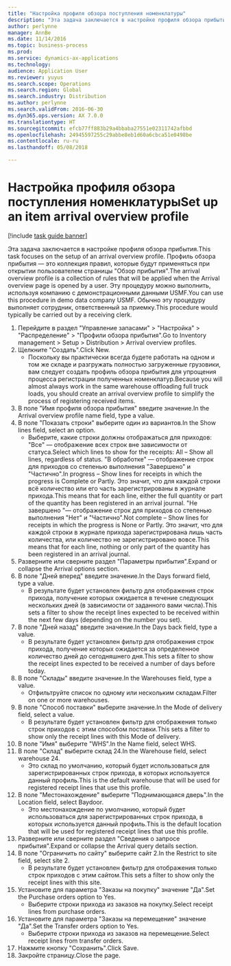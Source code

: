 ```yaml
---
title: "Настройка профиля обзора поступления номенклатуры"
description: "Эта задача заключается в настройке профиля обзора прибытия."
author: perlynne
manager: AnnBe
ms.date: 11/14/2016
ms.topic: business-process
ms.prod: 
ms.service: dynamics-ax-applications
ms.technology: 
audience: Application User
ms.reviewer: yuyus
ms.search.scope: Operations
ms.search.region: Global
ms.search.industry: Distribution
ms.author: perlynne
ms.search.validFrom: 2016-06-30
ms.dyn365.ops.version: AX 7.0.0
ms.translationtype: HT
ms.sourcegitcommit: efcb77ff883b29a4bbaba27551e02311742afbbd
ms.openlocfilehash: 24945597255c29abbe8eb1d60a6cbca51e0498be
ms.contentlocale: ru-ru
ms.lasthandoff: 05/08/2018

---
```

# <a name="set-up-an-item-arrival-overview-profile"></a><span data-ttu-id="0ec84-103">Настройка профиля обзора поступления номенклатуры</span><span class="sxs-lookup"><span data-stu-id="0ec84-103">Set up an item arrival overview profile</span></span>

[!include [task guide banner](../../includes/task-guide-banner.md)]

<span data-ttu-id="0ec84-104">Эта задача заключается в настройке профиля обзора прибытия.</span><span class="sxs-lookup"><span data-stu-id="0ec84-104">This task focuses on the setup of an arrival overview profile.</span></span> <span data-ttu-id="0ec84-105">Профиль обзора прибытия — это коллекция правил, которые будут применяться при открытии пользователем страницы "Обзор прибытия".</span><span class="sxs-lookup"><span data-stu-id="0ec84-105">The arrival overview profile is a collection of rules that will be applied when the Arrival overview page is opened by a user.</span></span> <span data-ttu-id="0ec84-106">Эту процедуру можно выполнить, используя компанию с демонстрационными данными USMF.</span><span class="sxs-lookup"><span data-stu-id="0ec84-106">You can use this procedure in demo data company USMF.</span></span> <span data-ttu-id="0ec84-107">Обычно эту процедуру выполняет сотрудник, ответственный за приемку.</span><span class="sxs-lookup"><span data-stu-id="0ec84-107">This procedure would typically be carried out by a receiving clerk.</span></span>





1. <span data-ttu-id="0ec84-108">Перейдите в раздел "Управление запасами" > "Настройка" > "Распределение" > "Профили обзора прибытия".</span><span class="sxs-lookup"><span data-stu-id="0ec84-108">Go to Inventory management > Setup > Distribution > Arrival overview profiles.</span></span>
2. <span data-ttu-id="0ec84-109">Щелкните "Создать".</span><span class="sxs-lookup"><span data-stu-id="0ec84-109">Click New.</span></span>
    * <span data-ttu-id="0ec84-110">Поскольку вы практически всегда будете работать на одном и том же складе и разгружать полностью загруженные грузовики, вам следует создать профиль обзора прибытия для упрощения процесса регистрации полученных номенклатур.</span><span class="sxs-lookup"><span data-stu-id="0ec84-110">Because you will almost always work in the same warehouse offloading full truck loads, you should create an arrival overview profile to simplify the process of registering received items.</span></span>  
3. <span data-ttu-id="0ec84-111">В поле "Имя профиля обзора прибытия" введите значение.</span><span class="sxs-lookup"><span data-stu-id="0ec84-111">In the Arrival overview profile name field, type a value.</span></span>
4. <span data-ttu-id="0ec84-112">В поле "Показать строки" выберите один из вариантов.</span><span class="sxs-lookup"><span data-stu-id="0ec84-112">In the Show lines field, select an option.</span></span>
    * <span data-ttu-id="0ec84-113">Выберите, какие строки должны отображаться для приходов:   "Все" — отображение всех строк вне зависимости от статуса.</span><span class="sxs-lookup"><span data-stu-id="0ec84-113">Select which lines to show for the receipts:   All – Show all lines, regardless of status.</span></span>   <span data-ttu-id="0ec84-114">"В обработке" — отображение строк для приходов со степенью выполнения "Завершено" и "Частично".</span><span class="sxs-lookup"><span data-stu-id="0ec84-114">In progress – Show lines for receipts in which the progress is Complete or Partly.</span></span> <span data-ttu-id="0ec84-115">Это значит, что для каждой строки всё количество или его часть зарегистрированы в журнале прихода.</span><span class="sxs-lookup"><span data-stu-id="0ec84-115">This means that for each line, either the full quantity or part of the quantity has been registered in an arrival journal.</span></span>   <span data-ttu-id="0ec84-116">"Не завершено "— отображение строк для приходов со степенью выполнения "Нет" и "Частично".</span><span class="sxs-lookup"><span data-stu-id="0ec84-116">Not complete – Show lines for receipts in which the progress is None or Partly.</span></span> <span data-ttu-id="0ec84-117">Это значит, что для каждой строки в журнале прихода зарегистрирована лишь часть количества, или количество не зарегистрировано вовсе.</span><span class="sxs-lookup"><span data-stu-id="0ec84-117">This means that for each line, nothing or only part of the quantity has been registered in an arrival journal.</span></span>  
5. <span data-ttu-id="0ec84-118">Разверните или сверните раздел "Параметры прибытия".</span><span class="sxs-lookup"><span data-stu-id="0ec84-118">Expand or collapse the Arrival options section.</span></span>
6. <span data-ttu-id="0ec84-119">В поле "Дней вперед" введите значение.</span><span class="sxs-lookup"><span data-stu-id="0ec84-119">In the Days forward field, type a value.</span></span>
    * <span data-ttu-id="0ec84-120">В результате будет установлен фильтр для отображения строк прихода, получение которых ожидается в течение следующих нескольких дней (в зависимости от заданного вами числа).</span><span class="sxs-lookup"><span data-stu-id="0ec84-120">This sets a filter to show the receipt lines expected to be received within the next few days (depending on the number you set).</span></span>  
7. <span data-ttu-id="0ec84-121">В поле "Дней назад" введите значение.</span><span class="sxs-lookup"><span data-stu-id="0ec84-121">In the Days back field, type a value.</span></span>
    * <span data-ttu-id="0ec84-122">В результате будет установлен фильтр для отображения строк прихода, получение которых ожидается за определенное количество дней до сегодняшнего дня.</span><span class="sxs-lookup"><span data-stu-id="0ec84-122">This sets a filter to show the receipt lines expected to be received a number of days before today.</span></span>  
8. <span data-ttu-id="0ec84-123">В поле "Склады" введите значение.</span><span class="sxs-lookup"><span data-stu-id="0ec84-123">In the Warehouses field, type a value.</span></span>
    * <span data-ttu-id="0ec84-124">Отфильтруйте список по одному или нескольким складам.</span><span class="sxs-lookup"><span data-stu-id="0ec84-124">Filter on one or more warehouses.</span></span>  
9. <span data-ttu-id="0ec84-125">В поле "Способ поставки" выберите значение.</span><span class="sxs-lookup"><span data-stu-id="0ec84-125">In the Mode of delivery field, select a value.</span></span>
    * <span data-ttu-id="0ec84-126">В результате будет установлен фильтр для отображения только строк приходов с этим способом поставки.</span><span class="sxs-lookup"><span data-stu-id="0ec84-126">This sets a filter to show only the receipt lines with this Mode of delivery.</span></span>  
10. <span data-ttu-id="0ec84-127">В поле "Имя" выберите "WHS".</span><span class="sxs-lookup"><span data-stu-id="0ec84-127">In the Name field, select WHS.</span></span>
11. <span data-ttu-id="0ec84-128">В поле "Склад" выберите склад 24.</span><span class="sxs-lookup"><span data-stu-id="0ec84-128">In the Warehouse field, select warehouse 24.</span></span>
    * <span data-ttu-id="0ec84-129">Это склад по умолчанию, который будет использоваться для зарегистрированных строк прихода, в которых используется данный профиль.</span><span class="sxs-lookup"><span data-stu-id="0ec84-129">This is the default warehouse that will be used for registered receipt lines that use this profile.</span></span>  
12. <span data-ttu-id="0ec84-130">В поле "Местонахождение" выберите "Поднимающаяся дверь".</span><span class="sxs-lookup"><span data-stu-id="0ec84-130">In the Location field, select Baydoor.</span></span>
    * <span data-ttu-id="0ec84-131">Это местонахождение по умолчанию, который будет использоваться для зарегистрированных строк прихода, в которых используется данный профиль.</span><span class="sxs-lookup"><span data-stu-id="0ec84-131">This is the default location that will be used for registered receipt lines that use this profile.</span></span>  
13. <span data-ttu-id="0ec84-132">Разверните или сверните раздел "Сведения о запросе прибытия".</span><span class="sxs-lookup"><span data-stu-id="0ec84-132">Expand or collapse the Arrival query details section.</span></span>
14. <span data-ttu-id="0ec84-133">В поле "Ограничить по сайту" выберите сайт 2.</span><span class="sxs-lookup"><span data-stu-id="0ec84-133">In the Restrict to site field, select site 2.</span></span>
    * <span data-ttu-id="0ec84-134">В результате будет установлен фильтр для отображения только строк приходов с этим сайтом.</span><span class="sxs-lookup"><span data-stu-id="0ec84-134">This sets a filter to show only the receipt lines with this site.</span></span>  
15. <span data-ttu-id="0ec84-135">Установите для параметра "Заказы на покупку" значение "Да".</span><span class="sxs-lookup"><span data-stu-id="0ec84-135">Set the Purchase orders option to Yes.</span></span>
    * <span data-ttu-id="0ec84-136">Выберите строки прихода из заказов на покупку.</span><span class="sxs-lookup"><span data-stu-id="0ec84-136">Select receipt lines from purchase orders.</span></span>  
16. <span data-ttu-id="0ec84-137">Установите для параметра "Заказы на перемещение" значение "Да".</span><span class="sxs-lookup"><span data-stu-id="0ec84-137">Set the Transfer orders option to Yes.</span></span>
    * <span data-ttu-id="0ec84-138">Выберите строки прихода из заказов на перемещение.</span><span class="sxs-lookup"><span data-stu-id="0ec84-138">Select receipt lines from transfer orders.</span></span>  
17. <span data-ttu-id="0ec84-139">Нажмите кнопку "Сохранить".</span><span class="sxs-lookup"><span data-stu-id="0ec84-139">Click Save.</span></span>
18. <span data-ttu-id="0ec84-140">Закройте страницу.</span><span class="sxs-lookup"><span data-stu-id="0ec84-140">Close the page.</span></span>

